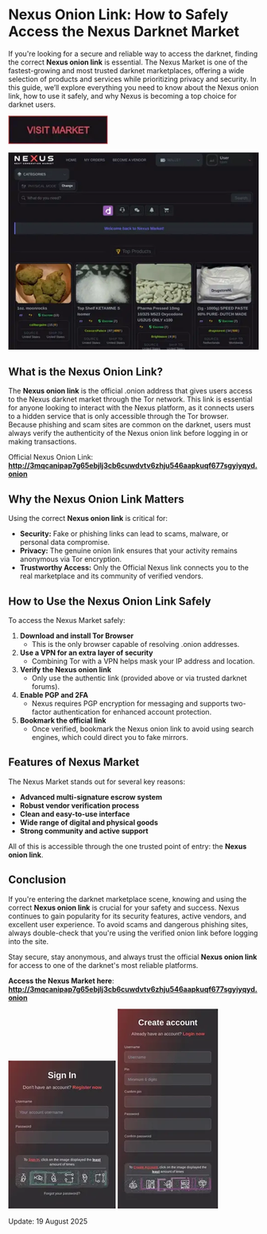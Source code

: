 # Nexus Onion Link: How to Safely Access the Nexus Darknet Market

If you're looking for a secure and reliable way to access the darknet, finding the correct **Nexus onion link** is essential. The Nexus Market is one of the fastest-growing and most trusted darknet marketplaces, offering a wide selection of products and services while prioritizing privacy and security. In this guide, we’ll explore everything you need to know about the Nexus onion link, how to use it safely, and why Nexus is becoming a top choice for darknet users.

[<img src="/custom/init.webp" width="200">](http://3mqcanipap7g65ebjlj3cb6cuwdvtv6zhju546aapkuqf677sgyiyqyd.onion)

<a href="http://3mqcanipap7g65ebjlj3cb6cuwdvtv6zhju546aapkuqf677sgyiyqyd.onion"><img src="/custom/record.webp" alt="image" style="max-width: 100%;"></a>


## What is the Nexus Onion Link?

The **Nexus onion link** is the official .onion address that gives users access to the Nexus darknet market through the Tor network. This link is essential for anyone looking to interact with the Nexus platform, as it connects users to a hidden service that is only accessible through the Tor browser. Because phishing and scam sites are common on the darknet, users must always verify the authenticity of the Nexus onion link before logging in or making transactions.

Official Nexus Onion Link: **http://3mqcanipap7g65ebjlj3cb6cuwdvtv6zhju546aapkuqf677sgyiyqyd.onion**

## Why the Nexus Onion Link Matters

Using the correct **Nexus onion link** is critical for:

- **Security:** Fake or phishing links can lead to scams, malware, or personal data compromise.
- **Privacy:** The genuine onion link ensures that your activity remains anonymous via Tor encryption.
- **Trustworthy Access:** Only the Official Nexus link connects you to the real marketplace and its community of verified vendors.

## How to Use the Nexus Onion Link Safely

To access the Nexus Market safely:

1. **Download and install Tor Browser**
   - This is the only browser capable of resolving .onion addresses.
2. **Use a VPN for an extra layer of security**
   - Combining Tor with a VPN helps mask your IP address and location.
3. **Verify the Nexus onion link**
   - Only use the authentic link (provided above or via trusted darknet forums).
4. **Enable PGP and 2FA**
   - Nexus requires PGP encryption for messaging and supports two-factor authentication for enhanced account protection.
5. **Bookmark the official link**
   - Once verified, bookmark the Nexus onion link to avoid using search engines, which could direct you to fake mirrors.

## Features of Nexus Market

The Nexus Market stands out for several key reasons:

- **Advanced multi-signature escrow system**
- **Robust vendor verification process**
- **Clean and easy-to-use interface**
- **Wide range of digital and physical goods**
- **Strong community and active support**

All of this is accessible through the one trusted point of entry: the **Nexus onion link**.

## Conclusion

If you're entering the darknet marketplace scene, knowing and using the correct **Nexus onion link** is crucial for your safety and success. Nexus continues to gain popularity for its security features, active vendors, and excellent user experience. To avoid scams and dangerous phishing sites, always double-check that you're using the verified onion link before logging into the site.

Stay secure, stay anonymous, and always trust the official **Nexus onion link** for access to one of the darknet's most reliable platforms.

**Access the Nexus Market here**: **http://3mqcanipap7g65ebjlj3cb6cuwdvtv6zhju546aapkuqf677sgyiyqyd.onion**

<a href="http://3mqcanipap7g65ebjlj3cb6cuwdvtv6zhju546aapkuqf677sgyiyqyd.onion"><img src="/custom/alpha.webp" style="max-width: 100%;"></a>
<a href="http://3mqcanipap7g65ebjlj3cb6cuwdvtv6zhju546aapkuqf677sgyiyqyd.onion"><img src="/custom/sheet.webp" style="max-width: 100%;"></a>





Update:  19 August 2025